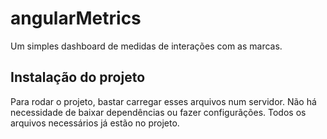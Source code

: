 # angularMetrics

Um simples dashboard de medidas de interações com as marcas.

## Instalação do projeto

Para rodar o projeto, bastar carregar esses arquivos num servidor. Não há necessidade
de baixar dependências ou fazer configurãções. Todos os arquivos necessários já estão
no projeto.